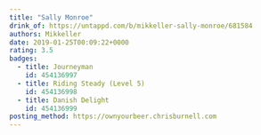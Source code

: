 ```yaml
---
title: "Sally Monroe"
drink_of: https://untappd.com/b/mikkeller-sally-monroe/681584
authors: Mikkeller
date: 2019-01-25T00:09:22+0000
rating: 3.5
badges:
  - title: Journeyman
    id: 454136997
  - title: Riding Steady (Level 5)
    id: 454136998
  - title: Danish Delight
    id: 454136999
posting_method: https://ownyourbeer.chrisburnell.com
---
```

